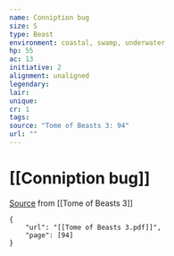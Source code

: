 ```yaml
---
name: Conniption bug
size: S
type: Beast
environment: coastal, swamp, underwater
hp: 55
ac: 13
initiative: 2
alignment: unaligned
legendary: 
lair: 
unique: 
cr: 1
tags: 
source: "Tome of Beasts 3: 94"
url: ""
---
```

# [[Conniption bug]]

[Source](zotero://open-pdf/library/items/BLGR9HVR?page=94) from [[Tome of Beasts 3]]

```pdf
{
	"url": "[[Tome of Beasts 3.pdf]]",
	"page": [94]
}
```

